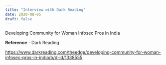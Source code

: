 ```yaml
---
title: "Interview with Dark Reading"
date: 2020-08-05
draft: false
---
```


Developing Community for Woman Infosec Pros in India

**Reference** - Dark Reading

https://www.darkreading.com/theedge/developing-community-for-woman-infosec-pros-in-india/b/d-id/1338555